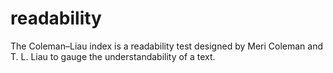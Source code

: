 # readability
The Coleman–Liau index is a readability test designed by Meri Coleman and T. L. Liau to gauge the understandability of a text.
